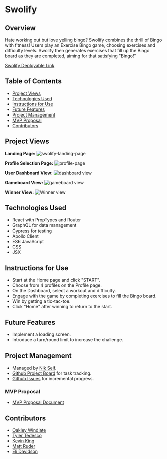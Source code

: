 # Swolify

## Overview

Hate working out but love yelling bingo? Swolify combines the thrill of Bingo with fitness! Users play an Exercise Bingo game, choosing exercises and difficulty levels. Swolify then generates exercises that fill up the Bingo board as they are completed, aiming for that satisfying "Bingo!"

[Swolify Deployable Link](https://swolify-client.herokuapp.com/)

## Table of Contents
- [Project Views](#project-views)
- [Technologies Used](#technologies-used)
- [Instructions for Use](#instructions-for-use)
- [Future Features](#future-features)
- [Project Management](#project-management)
- [MVP Proposal](#mvp-proposal)
- [Contributors](#contributors)

## Project Views

**Landing Page:**
![swolify-landing-page](https://media.giphy.com/media/iT3WKqBJIob2NUEvyT/giphy.gif)

**Profile Selection Page:**
![profile-page](https://media.giphy.com/media/F1934rL6H5meItmG4P/giphy.gif)

**User Dashboard View:**
![dashboard view](https://media.giphy.com/media/Tbqm4n4HogRE3tARNr/giphy.gif)

**Gameboard View:**
![gameboard view](https://media.giphy.com/media/N9twgo08X61Epll4cL/giphy.gif)

**Winner View:**
![Winner view](https://media.giphy.com/media/zIXEosRfbumEgJi7ck/giphy.gif)

## Technologies Used

- React with PropTypes and Router
- GraphQL for data management
- Cypress for testing
- Apollo Client
- ES6 JavaScript
- CSS
- JSX

## Instructions for Use

- Start at the Home page and click "START".
- Choose from 4 profiles on the Profile page.
- On the Dashboard, select a workout and difficulty.
- Engage with the game by completing exercises to fill the Bingo board.
- Win by getting a tic-tac-toe.
- Click "Home" after winning to return to the start.

## Future Features

- Implement a loading screen.
- Introduce a turn/round limit to increase the challenge.

## Project Management

- Managed by [Nik Seif](https://github.com/niksseif).
- [Github Project Board](https://github.com/orgs/Swolify/projects/3) for task tracking.
- [Github Issues](https://github.com/Swolify/swolify-ui/issues) for incremental progress.

### MVP Proposal

- [MVP Proposal Document](https://docs.google.com/document/d/1UgQW5J5aqwrye_B-zLWctDWc9VPOZbbXJ-iGJ99Kv8Q/edit?usp=sharing)

## Contributors

- [Oakley Windiate](https://github.com/oakleywindiate)
- [Tyler Tedesco](https://github.com/sted1994)
- [Kevin King](https://github.com/King13k)
- [Matt Ruder](https://github.com/mattruder)
- [Eli Davidson](https://github.com/elleshadow)
